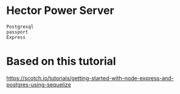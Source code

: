 # Hector Power Server

```
Postgresql
passport
Express
```

# Based on this tutorial

https://scotch.io/tutorials/getting-started-with-node-express-and-postgres-using-sequelize

